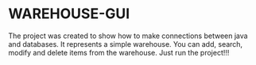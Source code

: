 # WAREHOUSE-GUI
The project was created to show how to make connections between java and databases. It represents a simple warehouse. You can add, search, modify and delete items from the warehouse. Just run the project!!!
